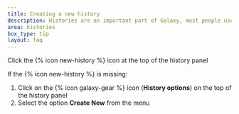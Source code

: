 ```yaml
---
title: Creating a new history
description: Histories are an important part of Galaxy, most people use a new history for every new analysis. Always make sure to give your histories good names, so you can easily find your results back later.
area: histories
box_type: tip
layout: faq
---
```



Click the {% icon new-history %} icon at the top of the history panel

If the {% icon new-history %} is missing:
1. Click on the {% icon galaxy-gear %} icon (**History options**) on the top of the history panel
2. Select the option **Create New** from the menu
